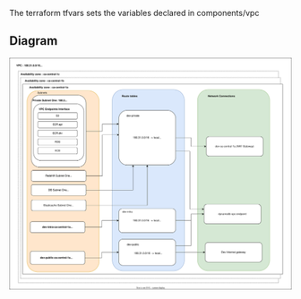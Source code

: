 The terraform tfvars sets the variables declared in components/vpc



## Diagram 

![Alt text here](../diagrams/VPC.svg)